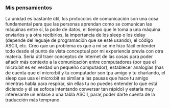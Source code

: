 ### Mis pensamientos

La unidad es bastante útil, los protocolos de comunicación son una cosa fundamental para que las personas aprendan como se comunican las máquinas entre sí, la pode de datos, 
el tiempo que le toma a una máquina enviarlos y a otra recibirlos, la importancia de los sleep o los delay (depende del leguaje de programación que se esté usando), el
código ASCII, etc. 
Creo que un problema es que a mí se me hizo fácil entender todo desde el punto de vista conceptual por mi experiencia previa con otra materia. Sería útil traer conceptos de
Internet de las cosas para poder añadir más contexto a la comunicación entre computadores (por que el micro:bit es en verdad un pequeño computador), establecer analogías
(has de cuenta que el micro:bit y tu computador son tpu amigo y tu charlando, el sleep que usa el micro:bit es similar a las pausas que hace tu amigo mientras habla para 
respirar, sin ellas tu no puedes entender lo que está diciendo y él se sofoca intentando conversar tan rápido) y estaría muy interesante un enlace a una tabla ASCII, para{
poder darte cuenta de la traducción más temprano. 
